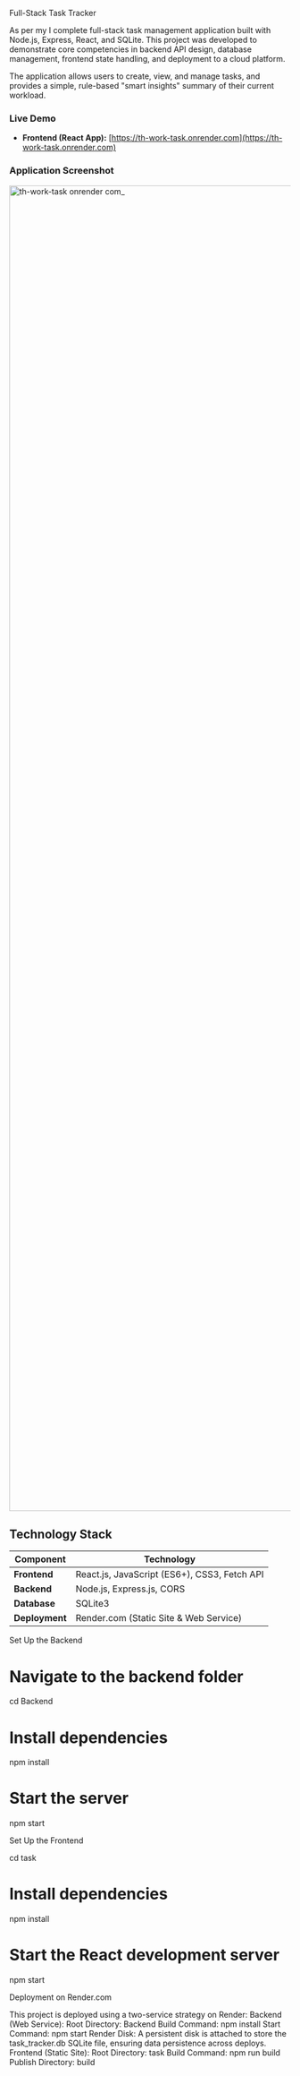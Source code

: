  Full-Stack Task Tracker 

As per my I complete full-stack task management application built with Node.js, Express, React, and SQLite. This project was developed to demonstrate core competencies in backend API design, database management, frontend state handling, and deployment to a cloud platform.

The application allows users to create, view, and manage tasks, and provides a simple, rule-based "smart insights" summary of their current workload.

### Live Demo

*   **Frontend (React App):** [https://th-work-task.onrender.com](https://th-work-task.onrender.com)


### Application Screenshot

<img width="4986" height="2368" alt="th-work-task onrender com_" src="https://github.com/user-attachments/assets/ae002296-85a6-4b5a-9477-04b955e4166e" />



## Technology Stack

| Component      | Technology                                    |
| -------------- | --------------------------------------------- |
| **Frontend**   | React.js, JavaScript (ES6+), CSS3, Fetch API  |
| **Backend**    | Node.js, Express.js, CORS                     |
| **Database**   | SQLite3                                       |
| **Deployment** | Render.com (Static Site & Web Service)        |


Set Up the Backend
# Navigate to the backend folder
cd Backend

# Install dependencies
npm install

# Start the server
npm start

Set Up the Frontend

cd task

# Install dependencies
npm install

# Start the React development server
npm start

Deployment on Render.com

This project is deployed using a two-service strategy on Render:
Backend (Web Service):
Root Directory: Backend
Build Command: npm install
Start Command: npm start
Render Disk: A persistent disk is attached to store the task_tracker.db SQLite file, ensuring data persistence across deploys.
Frontend (Static Site):
Root Directory: task
Build Command: npm run build
Publish Directory: build
